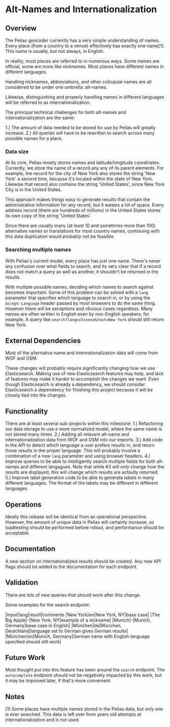 # Alt-Names and Internationalization

## Overview
The Pelias geocoder currently has a very simple understanding of names. Every place (from a country
to a venue) effectively has exactly one name[1]. This name is usually, but not always, in English.

In reality, most places are referred to in numerous ways. Some names are official, some are more
like nicknames. Most places have different names in different languages.

Handling nicknames, abbreviations, and other colloquial names are all considered to be under one
umbrella: alt-names.

Likewise, distinguishing and properly handling names in different languages will be referred to as
internationalization.

The principal technical challenges for both alt-names and internationalization are the same:

1.) The amount of data needed to be stored for use by Pelias will greatly increase.
2.) All queries will have to be rewritten to search across many possible names for a place.


### Data size
At its core, Pelias mostly stores names and latitude/longitude coordinates. Currently, we store the
name of a record any any of its parent elements. For example, the record for the city of New York
also stores the string 'New York' a second time, because it's located within the state of New York.
Likewise that record also contains the string 'United States', since New York City is in the United
States.

This approach makes things easy to generate results that contain the administrative information for
any record, but it wastes a lot of space. Every address record (there are hundreds of millions) in
the United States stores its own copy of the string 'United States'.

Since there are usually many (at least 10 and sometimes more than 100) alternative names or
translations for most country names, continuing with this data duplication would probably not be
feasible.

### Searching multiple names
With Pelias's current model, every place has just one name. There's never any confusion over what
fields to search, and its very clear that if a record does not match a query as well as another, it
shouldn't be returned in the results.

With multiple possible names, deciding which names to search against becomes important. Some of this
problem can be solved with a `lang` parameter that specifies which language to search in, or by
using the `Accept-Language` header passed by most browsers to do the same thing. However there will
be exceptions and obvious cases regardless. Many names are often written in English even by
non-English speakers, for example. A query like `search?lang=chinese&text=New York` should still
return New York.


## External Dependencies

Most of the alternative name and internationalization data will come from WOF and OSM.

These changes will probably require significantly changing how we use Elasticsearch. Making use of
new Elasticsearch features may help, and lack of features may make it harder to accomplish the
changes we want. Even though Elasticsearch is already a dependency, we should consider Elasticsearch
a dependency for finishing this project because it will be closely tied into the changes.


## Functionality

There are at least several sub-projects within this milestone:
1.) Refactoring our data storage to use a more normalized model, where the same name is not stored
many times.
2.) Adding all relevant alt-name and internationalization data from WOF and OSM into our imports.
3.) Add code in the API to detect which language a user prefers results in, and return those results
in the proper language. This will probably involve a combination of a new `lang` parameter and using
browser headers.
4.) Improve queries to be able to intelligently search multiple fields for both alt-names and
different langagues. Note that while #3 will _only_ change how the results are displayed, this will
change which results are actaully returned.
5.) Improve label generation code to be able to generate labels in many different languages. The
format of the labels may be different in different languages.



## Operations

Ideally this release will be identical from an operational perspective. However, the amount of
_unique_ data in Pelias will certainly increase, so loadtesting should be performed before rollout,
and performance should be acceptable.


## Documentation

A new section on internationalized results should be created.
Any new API flags should be added to the documentation for each endpoint.


## Validation

There are _lots_ of new queries that should work after this change.

Some examples for the search endpoint:

|input|lang|result|comments
|New York|en|New York, NY|base case|
|The Big Apple|-|New York, NY|example of a nickname|
|Munich|-|Munich, Germany|base case in English|
|München|de|München, Deutchland|language set to German gives German results|
|München|en|Munich, Germany|German name with English language specified should still work|



## Future Work

Most thought put into this feature has been around the `search` endpoint. The `autocomplete`
endpoint should not be negatively impacted by this work, but it may be improved later, if that's
more convenient.

## Notes

[1] Some places have multiple names stored in the Pelias data, but only one is ever searched. This
data is left over from years old attempts at internationalization and is not used.

